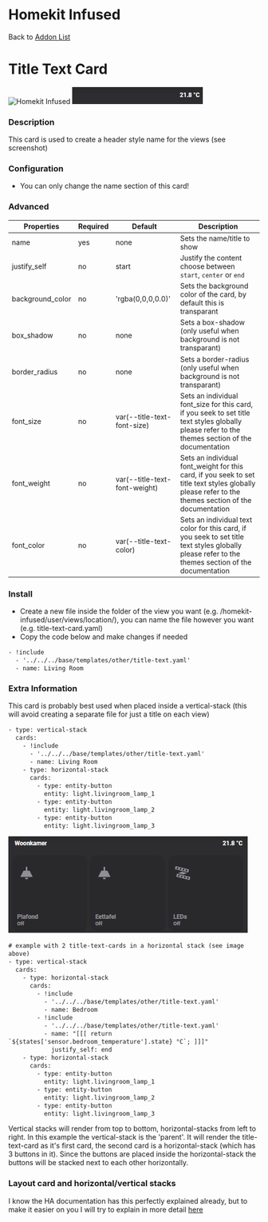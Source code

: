 # Homekit Infused

Back to [Addon List](../addon_list.md)

# Title Text Card
![Homekit Infused](../images/title-text-card.png)
![Homekit Infused](../images/title-text-card-2.png)

### Description
This card is used to create a header style name for the views (see screenshot)

### Configuration
- You can only change the name section of this card!

### Advanced

| Properties | Required | Default | Description |
|----------------------------------|-------------|----------------------------------|----------------------------------------------------------------------------------------------------------------------------------------------------------------------|
| name | yes | none | Sets the name/title to show |
| justify_self | no | start | Justify the content choose between `start`, `center` or `end` |
| background_color | no | 'rgba(0,0,0,0.0)' | Sets the background color of the card, by default this is transparant |
| box_shadow | no | none | Sets a box-shadow (only useful when background is not transparant) |
| border_radius | no | none | Sets a border-radius (only useful when background is not transparant) |
| font_size | no | var(--title-text-font-size) | Sets an individual font_size for this card, if you seek to set title text styles globally please refer to the themes section of the documentation |
| font_weight | no | var(--title-text-font-weight) | Sets an individual font_weight for this card, if you seek to set title text styles globally please refer to the themes section of the documentation |
| font_color | no | var(--title-text-color) | Sets an individual text color for this card, if you seek to set title text styles globally please refer to the themes section of the documentation |

### Install
- Create a new file inside the folder of the view you want (e.g. /homekit-infused/user/views/location/), you can name the file however you want (e.g. title-text-card.yaml)
- Copy the code below and make changes if needed

```
- !include
  - '../../../base/templates/other/title-text.yaml'
  - name: Living Room
```

### Extra Information
This card is probably best used when placed inside a vertical-stack (this will avoid creating a separate file for just a title on each view)
```
- type: vertical-stack
  cards:
    - !include
      - '../../../base/templates/other/title-text.yaml'
      - name: Living Room
    - type: horizontal-stack
      cards:
        - type: entity-button
          entity: light.livingroom_lamp_1
        - type: entity-button
          entity: light.livingroom_lamp_2
        - type: entity-button
          entity: light.livingroom_lamp_3
```
![Homekit Infused](../images/title-text-card-3.png)
```
# example with 2 title-text-cards in a horizontal stack (see image above)
- type: vertical-stack
  cards:
    - type: horizontal-stack
      cards:
        - !include
          - '../../../base/templates/other/title-text.yaml'
          - name: Bedroom
        - !include
          - '../../../base/templates/other/title-text.yaml'
          - name: "[[[ return `${states['sensor.bedroom_temperature'].state} °C`; ]]]"
            justify_self: end
    - type: horizontal-stack
      cards:
        - type: entity-button
          entity: light.livingroom_lamp_1
        - type: entity-button
          entity: light.livingroom_lamp_2
        - type: entity-button
          entity: light.livingroom_lamp_3
```
Vertical stacks will render from top to bottom, horizontal-stacks from left to right. In this example the vertical-stack is the 'parent'. It will render the title-text-card as it's first card, the second card is a horizontal-stack (which has 3 buttons in it). Since the buttons are placed inside the horizontal-stack the buttons will be stacked next to each other horizontally.

### Layout card and horizontal/vertical stacks
I know the HA documentation has this perfectly explained already, but to make it easier on you I will try to explain in more detail [here](../addons/stacks.md)
